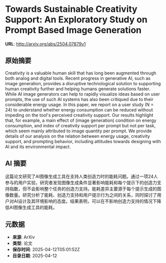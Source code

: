 # Towards Sustainable Creativity Support: An Exploratory Study on Prompt Based Image Generation

**URL**: http://arxiv.org/abs/2504.07879v1

## 原始摘要

Creativity is a valuable human skill that has long been augmented through
both analog and digital tools. Recent progress in generative AI, such as image
generation, provides a disruptive technological solution to supporting human
creativity further and helping humans generate solutions faster. While AI image
generators can help to rapidly visualize ideas based on user prompts, the use
of such AI systems has also been critiqued due to their considerable energy
usage. In this paper, we report on a user study (N = 24) to understand whether
energy consumption can be reduced without impeding on the tool's perceived
creativity support. Our results highlight that, for example, a main effect of
(image generation) condition on energy consumption, and index of creativity
support per prompt but not per task, which seem mainly attributed to image
quantity per prompt. We provide details of our analysis on the relation between
energy usage, creativity support, and prompting behavior, including attitudes
towards designing with AI and its environmental impact.


## AI 摘要

这篇论文研究了AI图像生成工具在支持人类创造力时的能耗问题。通过一项24人参与的用户实验，研究者发现图像生成条件显著影响能耗和每个提示下的创造力支持指数，但不会影响整个任务的创造力支持。能耗差异主要源于每个提示生成的图像数量。研究分析了能耗、创造力支持和用户提示行为之间的关系，同时探讨了用户对AI设计及其环境影响的态度。结果表明，可以在不影响创造力支持的情况下降低AI图像生成工具的能耗。

## 元数据

- **来源**: ArXiv
- **类型**: 论文
- **保存时间**: 2025-04-12T05:01:52Z
- **目录日期**: 2025-04-12
